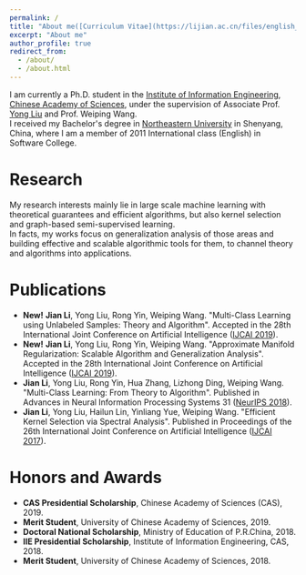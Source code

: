 ```yaml
---
permalink: /
title: "About me([Curriculum Vitae](https://lijian.ac.cn/files/english_cv.pdf))"
excerpt: "About me"
author_profile: true
redirect_from: 
  - /about/
  - /about.html
---
```

I am currently a Ph.D. student in the [Institute of Information Engineering](https://iie.ac.cn/), [Chinese Academy of Sciences](https://ucas.ac.cn/), under the supervision of Associate Prof. [Yong Liu](https://iie-liuyong.github.io/) and Prof. Weiping Wang. <br>
I received my Bachelor's degree in [Northeastern University](http://english.neu.edu.cn/) in Shenyang, China, where I am a member of 2011 International class (English) in Software College. 

# Research
My research interests mainly lie in large scale machine learning with theoretical guarantees and efficient algorithms, but also kernel selection and graph-based semi-supervised learning. <br>
In facts, my works focus on generalization analysis of those areas and building effective and scalable algorithmic tools for them, to channel theory and algorithms into applications.

# Publications
* <b>New!</b> **Jian Li**, Yong Liu, Rong Yin, Weiping Wang. "Multi-Class Learning using Unlabeled Samples: Theory and Algorithm". Accepted in the 28th International Joint Conference on Artificial Intelligence ([IJCAI 2019](https://ijcai19.org/)).
* <b>New!</b> **Jian Li**, Yong Liu, Rong Yin, Weiping Wang. "Approximate Manifold Regularization: Scalable Algorithm and Generalization Analysis". Accepted in the 28th International Joint Conference on Artificial Intelligence ([IJCAI 2019](https://ijcai19.org/)).
* **Jian Li**, Yong Liu, Rong Yin, Hua Zhang, Lizhong Ding, Weiping Wang. "Multi-Class Learning: From Theory to Algorithm". Published in Advances in Neural Information Processing Systems 31 ([NeurIPS 2018](https://nips.cc/Conferences/2018)).
* **Jian Li**, Yong Liu, Hailun Lin, Yinliang Yue, Weiping Wang. "Efficient Kernel Selection via Spectral Analysis". Published in Proceedings of the 26th International Joint Conference on Artificial Intelligence ([IJCAI 2017](https://www.ijcai-17.org/)).

# Honors and Awards
* **CAS Presidential Scholarship**, Chinese Academy of Sciences (CAS), 2019.
* **Merit Student**, University of Chinese Academy of Sciences, 2019.
* **Doctoral National Scholarship**, Ministry of Education of P.R.China, 2018.
* **IIE Presidential Scholarship**, Institute of Information Engineering, CAS, 2018.
* **Merit Student**, University of Chinese Academy of Sciences, 2018.

<!---Activity and Service--->
<!---Experience--->